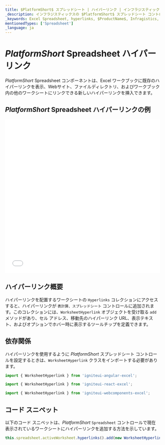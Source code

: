 ```yaml
---
title: $PlatformShort$ スプレッドシート | ハイパーリンク | インフラジスティックス
_description: インフラジスティックスの $PlatformShort$ スプレッドシート コントロールを使用して、Excel ワークブックに Webサイト、ファイル ディレクトリ、およびその他のワークシートにリンクするハイパーリンクを表示します。$ProductName$ スプレッドシート チュートリアルを是非お試しください!
_keywords: Excel Spreadsheet, hyperlinks, $ProductName$, Infragistics, Excel スプレッドシート、ハイパーリンク, インフラジスティックス
mentionedTypes: ['Spreadsheet']
_language: ja
---
```

# $PlatformShort$ Spreadsheet ハイパーリンク

$PlatformShort$ Spreadsheet コンポーネントは、Excel ワークブックに既存のハイパーリンクを表示、Webサイト、ファイルディレクトリ、およびワークブック内の他のワークシートにリンクできる新しいハイパーリンクを挿入できます。

## $PlatformShort$ Spreadsheet ハイパーリンクの例

<div class="sample-container loading" style="height: 500px">
    <iframe id="spreadsheet-overview-sample-iframe" src='{environment:dvDemosBaseUrl}/excel/spreadsheet-hyperlinks' width="100%" height="100%" seamless frameBorder="0" onload="onXPlatSampleIframeContentLoaded(this);" alt="$PlatformShort$ Spreadsheet ハイパーリンクの例"></iframe>
</div>
<sample-button src="excel/spreadsheet/hyperlinks"></sample-button>

<div class="divider--half"></div>

## ハイパーリンク概要

ハイパーリンクを配置するワークシートの `Hyperlinks` コレクションにアクセスすると、ハイパーリンクが `表計算、スプレッドシート` コントロールに追加されます。このコレクションには、`WorksheetHyperlink` オブジェクトを受け取る `add` メソッドがあり、セル アドレス、移動先のハイパーリンク URL、表示テキスト、およびオプションでホバー時に表示するツールチップを定義できます。

## 依存関係

ハイパーリンクを使用するように $PlatformShort$ スプレッドシート コントロールを設定するときは、`WorksheetHyperlink` クラスをインポートする必要があります。

<!-- Angular -->
```ts
import { WorksheetHyperlink } from 'igniteui-angular-excel';
```

<!-- React -->
```ts
import { WorksheetHyperlink } from 'igniteui-react-excel';
```

<!-- WebComponents -->
```ts
import { WorksheetHyperlink } from 'igniteui-webcomponents-excel';
```

## コード スニペット

以下のコード スニペットは、$PlatformShort$ `Spreadsheet` コントロールで現在表示されているワークシートにハイパーリンクを追加する方法を示しています。

```ts
this.spreadsheet.activeWorksheet.hyperlinks().add(new WorksheetHyperlink("A1", "http://www.infragistics.com", "Infragistics", "Infragistics Home Page"));
```